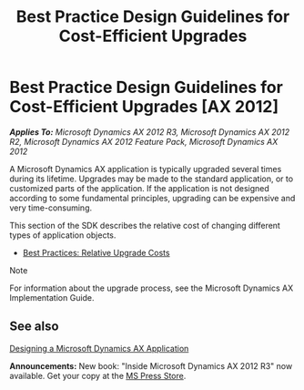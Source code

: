 ﻿---
title: Best Practice Design Guidelines for Cost-Efficient Upgrades
TOCTitle: Best Practice Design Guidelines for Cost-Efficient Upgrades
ms:assetid: 8cd6b60e-2615-48a1-bf85-e238154ca365
ms:mtpsurl: https://msdn.microsoft.com/en-us/library/Aa612287(v=AX.60)
ms:contentKeyID: 35246424
ms.date: 05/18/2015
mtps_version: v=AX.60
---

# Best Practice Design Guidelines for Cost-Efficient Upgrades [AX 2012]


_**Applies To:** Microsoft Dynamics AX 2012 R3, Microsoft Dynamics AX 2012 R2, Microsoft Dynamics AX 2012 Feature Pack, Microsoft Dynamics AX 2012_

A Microsoft Dynamics AX application is typically upgraded several times during its lifetime. Upgrades may be made to the standard application, or to customized parts of the application. If the application is not designed according to some fundamental principles, upgrading can be expensive and very time-consuming.

This section of the SDK describes the relative cost of changing different types of application objects.

  - [Best Practices: Relative Upgrade Costs](best-practices-relative-upgrade-costs.md)


> [!NOTE]
> <P>For information about the upgrade process, see the Microsoft Dynamics AX Implementation Guide.</P>



## See also

[Designing a Microsoft Dynamics AX Application](designing-a-microsoft-dynamics-ax-application.md)

  
**Announcements:** New book: "Inside Microsoft Dynamics AX 2012 R3" now available. Get your copy at the [MS Press Store](https://www.microsoftpressstore.com/store/inside-microsoft-dynamics-ax-2012-r3-9780735685109).


